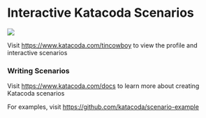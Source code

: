 # Interactive Katacoda Scenarios

[![](http://shields.katacoda.com/katacoda/tincowboy/count.svg)](https://www.katacoda.com/tincowboy "Get your profile on Katacoda.com")

Visit https://www.katacoda.com/tincowboy to view the profile and interactive scenarios

### Writing Scenarios
Visit https://www.katacoda.com/docs to learn more about creating Katacoda scenarios

For examples, visit https://github.com/katacoda/scenario-example
